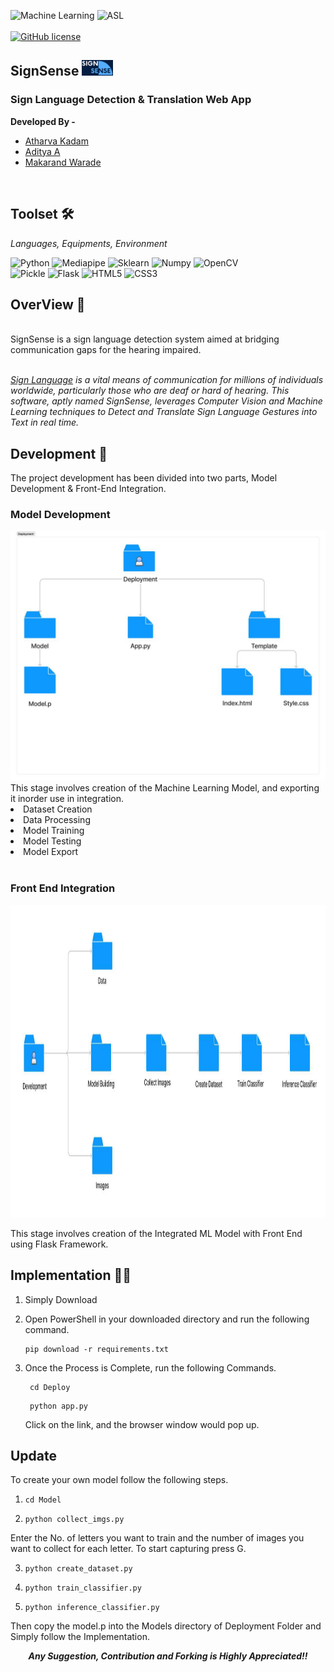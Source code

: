 
![Machine Learning](https://img.shields.io/badge/Machine_Learning-SVM-blue?style=for-the-badge)
![ASL](https://img.shields.io/badge/Sign_Language-Translation-red?style=for-the-badge)
<br/>
<br/>
[![GitHub license](https://img.shields.io/github/license/Naereen/StrapDown.js.svg)](https://github.com/Naereen/StrapDown.js/blob/master/LICENSE)


<h2>SignSense <img src = "./pics/SignSense.png" height = 25px width = 50px /></h2> 

<h3> Sign Language Detection & Translation Web App </h3>
<strong>Developed By - </strong>
<ul>  
  <li> <a href = "https://github.com/Atharva0402">Atharva Kadam</a></li>
  <li> <a href = "https://www.linkedin.com/in/aditya-ace/">Aditya A</a></li>
  <li> <a href = "https://www.behance.net/makarandwarade">Makarand Warade</a></li>
  
  
  
</ul>

<br>



## Toolset 🛠️
<i> Languages, Equipments, Environment </i>

![Python](https://img.shields.io/badge/Python-fed436?style=for-the-badge&logo=python)
![Mediapipe](https://img.shields.io/badge/Mediapipe-%23FF474C?style=for-the-badge&logo=https%3A%2F%2Fencrypted-tbn0.gstatic.com%2Fimages%3Fq%3Dtbn%3AANd9GcTi9TmikYW0uj3kX-OyYSNm_uwxiWOUTNoEzA%26s&link=https%3A%2F%2Fai.google.dev%2Fedge%2Fmediapipe%2Fsolutions%2Fguide)
![Sklearn](https://img.shields.io/badge/Scikit_Learn-%23f99938?style=for-the-badge&logo=Scikit%20learn&logoColor=black)
![Numpy](https://img.shields.io/badge/Numpy-%234d76ce?style=for-the-badge&logo=Numpy)
![OpenCV](https://img.shields.io/badge/OpenCV-grey?style=for-the-badge&logo=opencv)
<br/>
![Pickle](https://img.shields.io/badge/pickle-green?style=for-the-badge&logo=pickle)
![Flask](https://img.shields.io/badge/Flask-65DAF7?style=for-the-badge&logo=flask&logoColor=black)
![HTML5](https://img.shields.io/badge/html5-%23E34F26.svg?style=for-the-badge&logo=html5&logoColor=white)
![CSS3](https://img.shields.io/badge/css3-%231572B6.svg?style=for-the-badge&logo=css3&logoColor=white)


## OverView 🔎

<br>
SignSense is a sign language detection system aimed at bridging communication gaps for the hearing impaired.


<br><i>
<a href = "https://en.wikipedia.org/wiki/Sign_language">Sign Language</a> is a vital means of communication for millions of individuals worldwide, particularly those who are deaf or hard of hearing. This software, aptly named SignSense, leverages Computer Vision and Machine Learning techniques to Detect and Translate Sign Language Gestures into Text in real time.
<br>
</i>

## Development 🔧


 The project development has been divided into two parts, Model Development & Front-End Integration. 

### Model Development 
<img src = "./pics/image1.png" height = 400px width = 600px>
This stage involves creation of the Machine Learning Model, and exporting it inorder use in integration. 
<li>Dataset Creation</li>
<li>Data Processing</li>
<li>Model Training</li>
<li>Model Testing</li>
<li>Model Export</li>
<br/>

### Front End Integration 
<img src = "./pics/image.png" height = 500px width = 800px>

This stage involves creation of the Integrated ML Model with Front End using Flask Framework. 
<br/>

## Implementation 🖑🏾
1. Simply Download 
2. Open PowerShell in your downloaded directory and run the following command.
    <pre><code>pip download -r requirements.txt </code></pre>

3. Once the Process is Complete, run the following Commands.
    <pre><code> cd Deploy </code></pre>
    <pre><code> python app.py </code></pre>
    
    Click on the link, and the browser window would pop up. 

## Update
To create your own model follow the following steps. 
1.  <pre><code>cd Model</code></pre>
2.  <pre><code>python collect_imgs.py</code></pre>
  Enter the No. of letters you want to train and the number of images you want to collect for each letter. 
  To start capturing press G. 
  
3. <pre><code>python create_dataset.py</code></pre>
4. <pre><code>python train_classifier.py</code></pre>
5. <pre><code>python inference_classifier.py</code></pre>

Then copy the model.p into the Models directory of Deployment Folder and Simply follow the Implementation. 

  
  <center><footer><strong><i>Any Suggestion, Contribution and Forking is Highly Appreciated!!</i></strong></footer></center>


